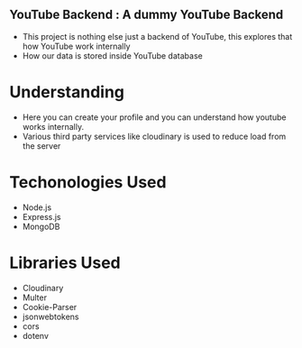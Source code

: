 ## YouTube Backend : A dummy YouTube Backend
- This project is nothing else just a backend of YouTube, this explores that how YouTube work internally
- How our data is stored inside YouTube database

# Understanding
- Here you can create your profile and you can understand how youtube works internally.
- Various third party services like cloudinary is used to reduce load from the server

# Techonologies Used
- Node.js
- Express.js
- MongoDB
# Libraries Used
- Cloudinary
- Multer
- Cookie-Parser
- jsonwebtokens
- cors
- dotenv
  
